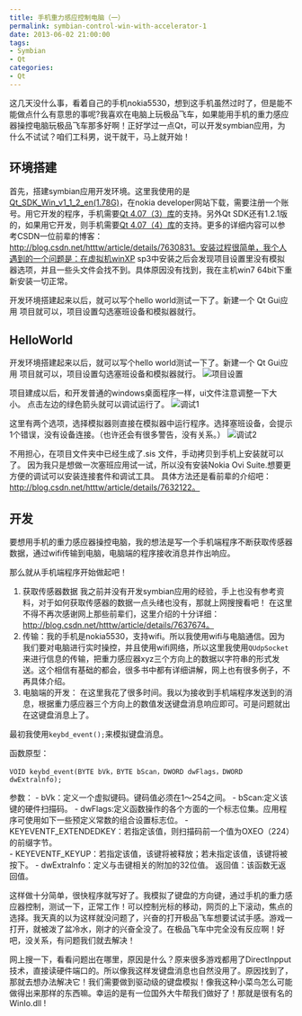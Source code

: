 ```yaml
---
title: 手机重力感应控制电脑（一）
permalink: symbian-control-win-with-accelerator-1 
date: 2013-06-02 21:00:00
tags:
- Symbian
- Qt
categories:
- Qt
---
```



这几天没什么事，看着自己的手机nokia5530，想到这手机虽然过时了，但是能不能做点什么有意思的事呢?我喜欢在电脑上玩极品飞车，如果能用手机的重力感应器操控电脑玩极品飞车那多好啊！正好学过一点Qt，可以开发symbian应用，为什么不试试？咱们工科男，说干就干，马上就开始！
<!--more-->

## 环境搭建

首先，搭建symbian应用开发环境。这里我使用的是[Qt_SDK_Win_v1_1_2_en(1.78G)](http://www.developer.nokia.com/info/sw.nokia.com/id/84801bfe-8517-4287-9829-014c6f572127/Qt_SDK_1_1_2.html)，在nokia developer网站下载，需要注册一个账号。用它开发的程序，手机需要[Qt 4.07（3）库](http://download.csdn.net/detail/htttw/4352005)的支持。另外Qt SDK还有1.2.1版的，如果用它开发，则手机需要[Qt 4.07（4）库](http://download.csdn.net/detail/htttw/4352012)的支持。更多的详细内容可以参考CSDN一位前辈的博客：http://blog.csdn.net/htttw/article/details/7630831。安装过程很简单，我个人遇到的一个问题是：在虚拟机winXP sp3中安装之后会发现项目设置里没有模拟器选项，并且一些头文件会找不到。具体原因没有找到，我在主机win7 64bit下重新安装一切正常。

开发环境搭建起来以后，就可以写个hello world测试一下了。新建一个 Qt Gui应用 项目就可以，项目设置勾选塞班设备和模拟器就行。

## HelloWorld

开发环境搭建起来以后，就可以写个hello world测试一下了。新建一个 Qt Gui应用 项目就可以，项目设置勾选塞班设备和模拟器就行。
![项目设置](https://blog-1252856176.file.myqcloud.com/post/symbian-control-win-with-accelerator-1/project-settings.png)

项目建成以后，和开发普通的windows桌面程序一样，ui文件注意调整一下大小。
点击左边的绿色箭头就可以调试运行了。
![调试1](https://blog-1252856176.file.myqcloud.com/post/symbian-control-win-with-accelerator-1/debug-1.png)


这里有两个选项，选择模拟器则直接在模拟器中运行程序。选择塞班设备，会提示1个错误，没有设备连接。（也许还会有很多警告，没有关系。）
![调试2](https://blog-1252856176.file.myqcloud.com/post/symbian-control-win-with-accelerator-1/debug-2.png)

不用担心，在项目文件夹中已经生成了.sis 文件，手动拷贝到手机上安装就可以了。
因为我只是想做一次塞班应用试一试，所以没有安装Nokia Ovi Suite.想要更方便的调试可以安装连接套件和调试工具。
具体方法还是看前辈的介绍吧：http://blog.csdn.net/htttw/article/details/7632122。


## 开发

要想用手机的重力感应器操控电脑，我的想法是写一个手机端程序不断获取传感器数据，通过wifi传输到电脑，电脑端的程序接收消息并作出响应。

那么就从手机端程序开始做起吧！
1. 获取传感器数据
我之前并没有开发symbian应用的经验，手上也没有参考资料，对于如何获取传感器的数据一点头绪也没有，那就上网搜搜看吧！
在这里不得不再次感谢网上那些前辈们，这里介绍的十分详细：http://blog.csdn.net/htttw/article/details/7637674。
2. 传输：我的手机是nokia5530，支持wifi。所以我使用wifi与电脑通信。因为我们要对电脑进行实时操控，并且使用wifi网络，所以这里我使用`QUdpSocket`来进行信息的传输，把重力感应器xyz三个方向上的数据以字符串的形式发送。这个相信有基础的都会，很多书中都有详细讲解，网上也有很多例子，不再具体介绍。
3. 电脑端的开发：
在这里我花了很多时间。我以为接收到手机端程序发送到的消息，根据重力感应器三个方向上的数值发送键盘消息响应即可。可是问题就出在这键盘消息上了。

最初我使用`keybd_event();`来模拟键盘消息。             

函数原型： 
```
VOID keybd_event(BYTE bVk，BYTE bScan，DWORD dwFlags，DWORD dwExtralnfo);
```
参数：
	- bVk：定义一个虚拟键码。键码值必须在1～254之间。
	- bScan:定义该键的硬件扫描码。
	- dwFlags:定义函数操作的各个方面的一个标志位集。应用程序可使用如下一些预定义常数的组合设置标志位。
	- KEYEVENTF_EXTENDEDKEY：若指定该值，则扫描码前一个值为OXEO（224）的前缀字节。           
	- KEYEVENTF_KEYUP：若指定该值，该键将被释放；若未指定该值，该键将被按下。
	- dwExtralnfo：定义与击键相关的附加的32位值。
返回值：该函数无返回值。

这样做十分简单，很快程序就写好了。我模拟了键盘的方向键，通过手机的重力感应器控制，测试一下，正常工作！可以控制光标的移动，网页的上下滚动，焦点的选择。我天真的以为这样就没问题了，兴奋的打开极品飞车想要试试手感。游戏一打开，就被泼了盆冷水，刚才的兴奋全没了。在极品飞车中完全没有反应啊！好吧，没关系，有问题我们就去解决！

网上搜一下，看看问题出在哪里，原因是什么？原来很多游戏都用了DirectInpput技术，直接读硬件端口的。所以像我这样发键盘消息也自然没用了。原因找到了，那就去想办法解决它！我们需要做到驱动级的键盘模拟！像我这种小菜鸟怎么可能做得出来那样的东西嘛。幸运的是有一位国外大牛帮我们做好了！那就是很有名的WinIo.dll !
